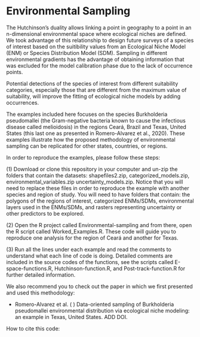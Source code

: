 # Environmental Sampling
 
The Hutchinson’s duality allows linking a point in geography to a point in an n-dimensional environmental space where ecological niches are defined. We took advantage of this relationship to design future surveys of a species of interest based on the suitibility values from an Ecological Niche Model (ENM) or Species Distribution Model (SDM). Sampling in different environmental gradients has the advantage of obtaining information that was excluded for the model calibration phase due to the lack of occurrence points. 

Potential detections of the species of interest from different suitability categories, especially those that are different from the maximum value of suitability, will improve the fitting of ecological niche models by adding occurrences.

The examples included here focuses on the species Burkholderia pseudomallei (the Gram-negative bacteria known to cause the infectious disease called melioidosis) in the regions Ceará, Brazil and Texas, United States (this last one as presented in Romero-Alvarez et al., 2020). These examples illustrate how the proposed methodology of environmental sampling can be replicated for other states, countries, or regions. 
 
In order to reproduce the examples, please follow these steps:

(1) Download or clone this repository in your computer and un-zip the folders that contain the datasets: shapefiles2.zip, categorized_models.zip, environmental_variables.zip uncertainty_models.zip. Notice that you will need to replace these files in order to reproduce the example with another species and region of study. You will need to have folders that contain: the polygons of the regions of interest, categorized ENMs/SDMs, environmental layers used in the ENMs/SDMs, and rasters representing uncertainty or other predictors to be explored. 

(2) Open the R project called Environmental-sampling and from there, open the R script called Worked_Examples.R. These code will guide you to reproduce one analysis for the region of Ceará and another for Texas.

(3) Run all the lines under each example and read the comments to understand what each line of code is doing. Detailed comments are included in the source codes of the functions, see the scripts called E-space-functions.R, Hutchinson-function.R, and Post-track-function.R for further detailed information.

We also recommend you to check out the paper in which we first presented and used this methodology:
- Romero-Alvarez et al. ( ) Data-oriented sampling of Burkholderia pseudomallei environmental distribution via ecological niche modeling: an example in Texas, United States. ADD DOI.

How to cite this code:
